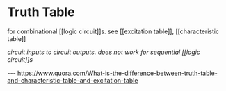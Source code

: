 # Truth Table

for combinational [[logic circuit]]s. see [[excitation table]], [[characteristic table]]

_circuit inputs to circuit outputs. does not work for sequential [[logic circuit]]s_

--- <https://www.quora.com/What-is-the-difference-between-truth-table-and-characteristic-table-and-excitation-table>
